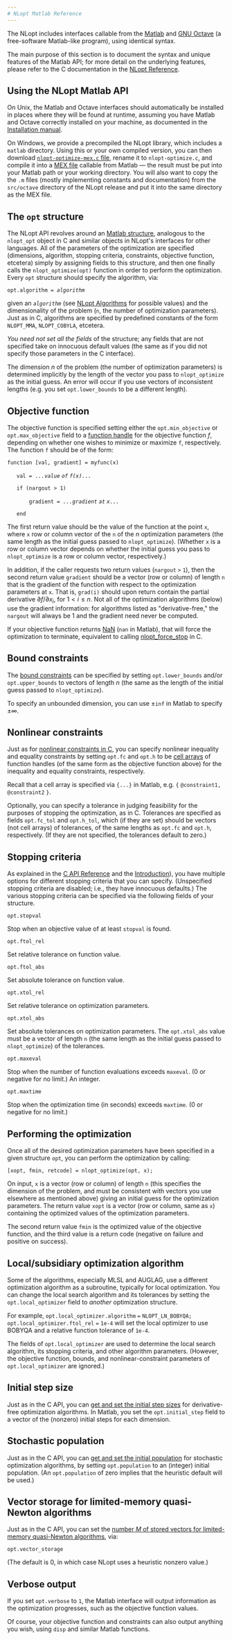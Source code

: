```yaml
---
# NLopt Matlab Reference
---
```


The NLopt includes interfaces callable from the [Matlab](https://en.wikipedia.org/wiki/MATLAB) and [GNU Octave](https://en.wikipedia.org/wiki/GNU_Octave) (a free-software Matlab-like program), using identical syntax.

The main purpose of this section is to document the syntax and unique features of the Matlab API; for more detail on the underlying features, please refer to the C documentation in the [NLopt Reference](NLopt_Reference.md).

Using the NLopt Matlab API
--------------------------

On Unix, the Matlab and Octave interfaces should automatically be installed in places where they will be found at runtime, assuming you have Matlab and Octave correctly installed on your machine, as documented in the [Installation manual](NLopt_Installation.md).

On Windows, we provide a precompiled  the NLopt library, which includes a `matlab` directory. Using this or your own compiled version, you can then download [`nlopt-optimize-mex.c` file](https://github.com/stevengj/nlopt/blob/master/src/octave/nlopt_optimize-mex.c), rename it to `nlopt-optimize.c`, and compile it into a [MEX file](https://en.wikipedia.org/wiki/MEX_file) callable from Matlab — the result must be put into your Matlab path or your working directory.  You will also want to copy the  the `.m` files (mostly implementing constants and documentation) from the `src/octave` directory of the NLopt release and put it into the same directory as the MEX file.

The `opt` structure
-------------------

The NLopt API revolves around an [Matlab structure](http://www.mathworks.com/access/helpdesk/help/techdoc/matlab_prog/f2-88951.html), analogous to the `nlopt_opt` object in C and similar objects in NLopt's interfaces for other languages. All of the parameters of the optimization are specified (dimensions, algorithm, stopping criteria, constraints, objective function, etcetera) simply by assigning fields to this structure, and then one finally calls the `nlopt_optimize(opt)` function in order to perform the optimization. Every `opt` structure should specify the algorithm, via:

`opt.algorithm = `*`algorithm`*

given an *`algorithm`* (see [NLopt Algorithms](NLopt_Algorithms.md) for possible values) and the dimensionality of the problem (`n`, the number of optimization parameters). Just as in C, algorithms are specified by predefined constants of the form `NLOPT_MMA`, `NLOPT_COBYLA`, etcetera.

*You need not set all the fields* of the structure; any fields that are not specified take on innocuous default values (the same as if you did not specify those parameters in the C interface).

The dimension *n* of the problem (the number of optimization parameters) is determined implicitly by the length of the vector you pass to `nlopt_optimize` as the initial guess. An error will occur if you use vectors of inconsistent lengths (e.g. you set `opt.lower_bounds` to be a different length).

Objective function
------------------

The objective function is specified setting either the `opt.min_objective` or `opt.max_objective` field to a [function handle](http://www.mathworks.com/access/helpdesk/help/techdoc/ref/function_handle.html) for the objective function *f*, depending on whether one wishes to minimize or maximize `f`, respectively. The function `f` should be of the form:

```
function [val, gradient] = myfunc(x)
```

`   val = `*`...value` `of` `f(x)...`*
```
   if (nargout > 1)
```

`       gradient = `*`...gradient` `at` `x...`*
```
   end
```


The first return value should be the value of the function at the point `x`, where `x` row or column vector of the `n` of the *n* optimization parameters (the same length as the initial guess passed to `nlopt_optimize`). (Whether `x` is a row or column vector depends on whether the initial guess you pass to `nlopt_optimize` is a row or column vector, respectively.)

In addition, if the caller requests two return values (`nargout` `>` `1`), then the second return value `gradient` should be a vector (row or column) of length `n` that is the gradient of the function with respect to the optimization parameters at `x`. That is, `grad(i)` should upon return contain the partial derivative $\partial f / \partial x_i$, for $1 < i \leq n$. Not all of the optimization algorithms (below) use the gradient information: for algorithms listed as "derivative-free," the `nargout` will always be 1 and the gradient need never be computed.

If your objective function returns [NaN](https://en.wikipedia.org/wiki/NaN) (`nan` in Matlab), that will force the optimization to terminate, equivalent to calling [nlopt_force_stop](NLopt_Reference#Forced_termination.md) in C.

Bound constraints
-----------------

The [bound constraints](NLopt_Reference#Bound_constraints.md) can be specified by setting `opt.lower_bounds` and/or `opt.upper_bounds` to vectors of length *n* (the same as the length of the initial guess passed to `nlopt_optimize`).

To specify an unbounded dimension, you can use ±`inf` in Matlab to specify ±∞.

Nonlinear constraints
---------------------

Just as for [nonlinear constraints in C](NLopt_Reference#Nonlinear_constraints.md), you can specify nonlinear inequality and equality constraints by setting `opt.fc` and `opt.h` to be [cell arrays](http://blogs.mathworks.com/loren/2006/06/21/cell-arrays-and-their-contents/) of function handles (of the same form as the objective function above) for the inequality and equality constraints, respectively.

Recall that a cell array is specified via `{...}` in Matlab, e.g. `{` `@constraint1,` `@constraint2` `}`.

Optionally, you can specify a tolerance in judging feasibility for the purposes of stopping the optimization, as in C. Tolerances are specified as fields `opt.fc_tol` and `opt.h_tol`, which (if they are set) should be vectors (not cell arrays) of tolerances, of the same lengths as `opt.fc` and `opt.h`, respectively. (If they are not specified, the tolerances default to zero.)

Stopping criteria
-----------------

As explained in the [C API Reference](NLopt_Reference#Stopping_criteria.md) and the [Introduction](NLopt_Introduction#Termination_conditions.md)), you have multiple options for different stopping criteria that you can specify. (Unspecified stopping criteria are disabled; i.e., they have innocuous defaults.) The various stopping criteria can be specified via the following fields of your structure.

```
opt.stopval
```


Stop when an objective value of at least `stopval` is found.

```
opt.ftol_rel
```


Set relative tolerance on function value.

```
opt.ftol_abs
```


Set absolute tolerance on function value.

```
opt.xtol_rel
```


Set relative tolerance on optimization parameters.

```
opt.xtol_abs
```


Set absolute tolerances on optimization parameters. The `opt.xtol_abs` value must be a vector of length `n` (the same length as the initial guess passed to `nlopt_optimize`) of the tolerances.

```
opt.maxeval
```


Stop when the number of function evaluations exceeds `maxeval`. (0 or negative for no limit.) An integer.

```
opt.maxtime
```


Stop when the optimization time (in seconds) exceeds `maxtime`. (0 or negative for no limit.)

Performing the optimization
---------------------------

Once all of the desired optimization parameters have been specified in a given structure `opt`, you can perform the optimization by calling:

```
[xopt, fmin, retcode] = nlopt_optimize(opt, x);
```


On input, `x` is a vector (row or column) of length `n` (this specifies the dimension of the problem, and must be consistent with vectors you use elsewhere as mentioned above) giving an initial guess for the optimization parameters. The return value `xopt` is a vector (row or column, same as `x`) containing the optimized values of the optimization parameters.

The second return value `fmin` is the optimized value of the objective function, and the third value is a return code (negative on failure and positive on success).

Local/subsidiary optimization algorithm
---------------------------------------

Some of the algorithms, especially MLSL and AUGLAG, use a different optimization algorithm as a subroutine, typically for local optimization. You can change the local search algorithm and its tolerances by setting the `opt.local_optimizer` field to *another* optimization structure.

For example, `opt.local_optimizer.algorithm` `=` `NLOPT_LN_BOBYQA;` `opt.local_optimizer.ftol_rel` `=` `1e-4` will set the local optimizer to use BOBYQA and a relative function tolerance of `1e-4`.

The fields of `opt.local_optimizer` are used to determine the local search algorithm, its stopping criteria, and other algorithm parameters. (However, the objective function, bounds, and nonlinear-constraint parameters of `opt.local_optimizer` are ignored.)

Initial step size
-----------------

Just as in the C API, you can [get and set the initial step sizes](NLopt_Reference#Initial_step_size.md) for derivative-free optimization algorithms. In Matlab, you set the `opt.initial_step` field to a vector of the (nonzero) initial steps for each dimension.

Stochastic population
---------------------

Just as in the C API, you can [get and set the initial population](NLopt_Reference#Stochastic_population.md) for stochastic optimization algorithms, by setting `opt.population` to an (integer) initial population. (An `opt.population` of zero implies that the heuristic default will be used.)

Vector storage for limited-memory quasi-Newton algorithms
---------------------------------------------------------

Just as in the C API, you can set the [number *M* of stored vectors for limited-memory quasi-Newton algorithms](NLopt_Reference#Vector_storage_for_limited-memory_quasi-Newton_algorithms.md), via:

```
opt.vector_storage
```


(The default is 0, in which case NLopt uses a heuristic nonzero value.)

Verbose output
--------------

If you set `opt.verbose` to `1`, the Matlab interface will output information as the optimization progresses, such as the objective function values.

Of course, your objective function and constraints can also output anything you wish, using `disp` and similar Matlab functions.



